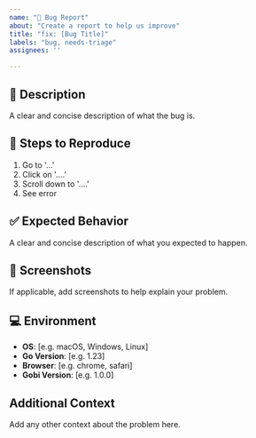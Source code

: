 ```yaml
---
name: "🐛 Bug Report"
about: "Create a report to help us improve"
title: "fix: [Bug Title]"
labels: "bug, needs-triage"
assignees: ''

---
```


## 📝 Description

A clear and concise description of what the bug is.

## 🚀 Steps to Reproduce

1.  Go to '...'
2.  Click on '....'
3.  Scroll down to '....'
4.  See error

## ✅ Expected Behavior

A clear and concise description of what you expected to happen.

## 📸 Screenshots

If applicable, add screenshots to help explain your problem.

## 💻 Environment

-   **OS**: [e.g. macOS, Windows, Linux]
-   **Go Version**: [e.g. 1.23]
-   **Browser**: [e.g. chrome, safari]
-   **Gobi Version**: [e.g. 1.0.0]

## Additional Context

Add any other context about the problem here. 